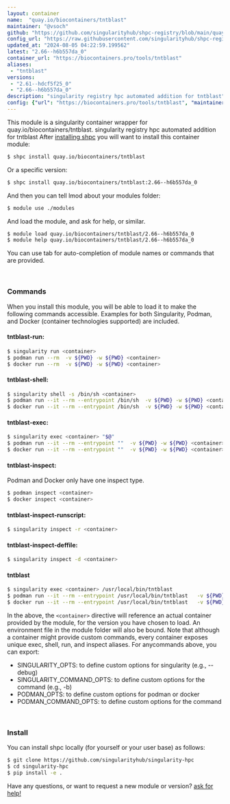 ```yaml
---
layout: container
name:  "quay.io/biocontainers/tntblast"
maintainer: "@vsoch"
github: "https://github.com/singularityhub/shpc-registry/blob/main/quay.io/biocontainers/tntblast/container.yaml"
config_url: "https://raw.githubusercontent.com/singularityhub/shpc-registry/main/quay.io/biocontainers/tntblast/container.yaml"
updated_at: "2024-08-05 04:22:59.199562"
latest: "2.66--h6b557da_0"
container_url: "https://biocontainers.pro/tools/tntblast"
aliases:
 - "tntblast"
versions:
 - "2.61--hdcf5f25_0"
 - "2.66--h6b557da_0"
description: "singularity registry hpc automated addition for tntblast"
config: {"url": "https://biocontainers.pro/tools/tntblast", "maintainer": "@vsoch", "description": "singularity registry hpc automated addition for tntblast", "latest": {"2.66--h6b557da_0": "sha256:991f21e5c10867b01b8d8d9499c858c183e6068f71f75b3d73d62c9ac895d4ed"}, "tags": {"2.61--hdcf5f25_0": "sha256:46ef993bbd28d9e45bd7846babee3393256145aebdfe27ff321d074c1a70bd6c", "2.66--h6b557da_0": "sha256:991f21e5c10867b01b8d8d9499c858c183e6068f71f75b3d73d62c9ac895d4ed"}, "docker": "quay.io/biocontainers/tntblast", "aliases": {"tntblast": "/usr/local/bin/tntblast"}}
---
```


This module is a singularity container wrapper for quay.io/biocontainers/tntblast.
singularity registry hpc automated addition for tntblast
After [installing shpc](#install) you will want to install this container module:


```bash
$ shpc install quay.io/biocontainers/tntblast
```

Or a specific version:

```bash
$ shpc install quay.io/biocontainers/tntblast:2.66--h6b557da_0
```

And then you can tell lmod about your modules folder:

```bash
$ module use ./modules
```

And load the module, and ask for help, or similar.

```bash
$ module load quay.io/biocontainers/tntblast/2.66--h6b557da_0
$ module help quay.io/biocontainers/tntblast/2.66--h6b557da_0
```

You can use tab for auto-completion of module names or commands that are provided.

<br>

### Commands

When you install this module, you will be able to load it to make the following commands accessible.
Examples for both Singularity, Podman, and Docker (container technologies supported) are included.

#### tntblast-run:

```bash
$ singularity run <container>
$ podman run --rm  -v ${PWD} -w ${PWD} <container>
$ docker run --rm  -v ${PWD} -w ${PWD} <container>
```

#### tntblast-shell:

```bash
$ singularity shell -s /bin/sh <container>
$ podman run --it --rm --entrypoint /bin/sh  -v ${PWD} -w ${PWD} <container>
$ docker run --it --rm --entrypoint /bin/sh  -v ${PWD} -w ${PWD} <container>
```

#### tntblast-exec:

```bash
$ singularity exec <container> "$@"
$ podman run --it --rm --entrypoint ""  -v ${PWD} -w ${PWD} <container> "$@"
$ docker run --it --rm --entrypoint ""  -v ${PWD} -w ${PWD} <container> "$@"
```

#### tntblast-inspect:

Podman and Docker only have one inspect type.

```bash
$ podman inspect <container>
$ docker inspect <container>
```

#### tntblast-inspect-runscript:

```bash
$ singularity inspect -r <container>
```

#### tntblast-inspect-deffile:

```bash
$ singularity inspect -d <container>
```


#### tntblast

```bash
$ singularity exec <container> /usr/local/bin/tntblast
$ podman run --it --rm --entrypoint /usr/local/bin/tntblast   -v ${PWD} -w ${PWD} <container> -c " $@"
$ docker run --it --rm --entrypoint /usr/local/bin/tntblast   -v ${PWD} -w ${PWD} <container> -c " $@"
```



In the above, the `<container>` directive will reference an actual container provided
by the module, for the version you have chosen to load. An environment file in the
module folder will also be bound. Note that although a container
might provide custom commands, every container exposes unique exec, shell, run, and
inspect aliases. For anycommands above, you can export:

 - SINGULARITY_OPTS: to define custom options for singularity (e.g., --debug)
 - SINGULARITY_COMMAND_OPTS: to define custom options for the command (e.g., -b)
 - PODMAN_OPTS: to define custom options for podman or docker
 - PODMAN_COMMAND_OPTS: to define custom options for the command

<br>

### Install

You can install shpc locally (for yourself or your user base) as follows:

```bash
$ git clone https://github.com/singularityhub/singularity-hpc
$ cd singularity-hpc
$ pip install -e .
```

Have any questions, or want to request a new module or version? [ask for help!](https://github.com/singularityhub/singularity-hpc/issues)